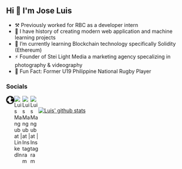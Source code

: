 ## Hi 👋 I'm Jose Luis

- ⚒  Previously worked for RBC as a developer intern
- 🔭 I have history of creating modern web application and machine learning projects
- 🌱 I’m currently learning Blockchain technology specifically Solidity (Ethereum)
- ⚡ Founder of Stei Light Media a marketing agency specalizing in photography & videography
- 🚀 Fun Fact: Former U19 Philippine National Rugby Player

### Socials
[<img align="left" alt="luismangubat.com" width="22px" src="https://raw.githubusercontent.com/iconic/open-iconic/master/svg/globe.svg" />][website]
[<img align="left" alt="Luis Mangubat | LinkedIn" width="22px" src="https://cdn.jsdelivr.net/npm/simple-icons@v3/icons/linkedin.svg" />][linkedin]
[<img align="left" alt="Luis Mangubat | Instagram" width="22px" src="https://cdn.jsdelivr.net/npm/simple-icons@v3/icons/kaggle.svg" />][instagram]
[<img align="left" alt="Luis Mangubat | Instagram" width="22px" src="https://cdn.jsdelivr.net/npm/simple-icons@v3/icons/instagram.svg" />][instagram]
<br />


[website]: https://luismangubat.com
[instagram]: https://instagram.com/thepipedream_
[linkedin]: https://linkedin.com/in/joseluismangubat
[Kaggle]: https://www.kaggle.com/luismangubat

[![Luis' github stats](https://github-readme-stats.vercel.app/api?username=luismangubat&count_private=true&show_icons=true&theme=radical&hide_rank=false)](https://github.com/anuraghazra/github-readme-stats)

